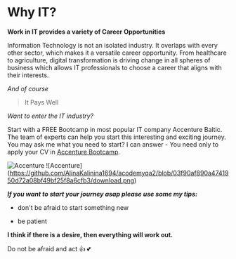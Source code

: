 # Why IT?
**Work in IT provides a variety of Career Opportunities**

Information Technology is not an isolated industry. It overlaps with every other sector, which makes it a versatile career opportunity. From healthcare to agriculture, digital transformation is driving change in all spheres of business which allows IT professionals to choose a career that aligns with their interests.

*And of course*
>It Pays Well

_Want to enter the IT industry?_

Start with a FREE Bootcamp in most popular IT company Accenture Baltic. The team of experts can help you start this interesting and exciting journey. You may ask me what you need to start? I can answer - You need only to apply your CV in [Accenture Bootcamp](https://bootcamp.lv).

![Accenture](C:\Users\alina.kalinina\Downloads\download.png)
![Accenture] (https://github.com/AlinaKalinina1694/acodemyqa2/blob/03f90af890a4741950d72a08bf49bf25f8a6cfb3/download.png)

***If you want to start your journey asap please use some my tips:***

* don't be afraid to start something new 

* be patient

**I think if there is a desire, then everything will work out.** 

Do not be afraid and act :+1: :two_hearts:

